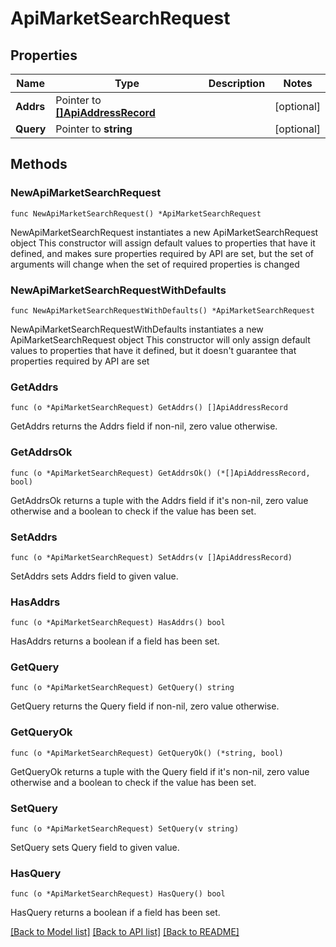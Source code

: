 # ApiMarketSearchRequest

## Properties

Name | Type | Description | Notes
------------ | ------------- | ------------- | -------------
**Addrs** | Pointer to [**[]ApiAddressRecord**](ApiAddressRecord.md) |  | [optional] 
**Query** | Pointer to **string** |  | [optional] 

## Methods

### NewApiMarketSearchRequest

`func NewApiMarketSearchRequest() *ApiMarketSearchRequest`

NewApiMarketSearchRequest instantiates a new ApiMarketSearchRequest object
This constructor will assign default values to properties that have it defined,
and makes sure properties required by API are set, but the set of arguments
will change when the set of required properties is changed

### NewApiMarketSearchRequestWithDefaults

`func NewApiMarketSearchRequestWithDefaults() *ApiMarketSearchRequest`

NewApiMarketSearchRequestWithDefaults instantiates a new ApiMarketSearchRequest object
This constructor will only assign default values to properties that have it defined,
but it doesn't guarantee that properties required by API are set

### GetAddrs

`func (o *ApiMarketSearchRequest) GetAddrs() []ApiAddressRecord`

GetAddrs returns the Addrs field if non-nil, zero value otherwise.

### GetAddrsOk

`func (o *ApiMarketSearchRequest) GetAddrsOk() (*[]ApiAddressRecord, bool)`

GetAddrsOk returns a tuple with the Addrs field if it's non-nil, zero value otherwise
and a boolean to check if the value has been set.

### SetAddrs

`func (o *ApiMarketSearchRequest) SetAddrs(v []ApiAddressRecord)`

SetAddrs sets Addrs field to given value.

### HasAddrs

`func (o *ApiMarketSearchRequest) HasAddrs() bool`

HasAddrs returns a boolean if a field has been set.

### GetQuery

`func (o *ApiMarketSearchRequest) GetQuery() string`

GetQuery returns the Query field if non-nil, zero value otherwise.

### GetQueryOk

`func (o *ApiMarketSearchRequest) GetQueryOk() (*string, bool)`

GetQueryOk returns a tuple with the Query field if it's non-nil, zero value otherwise
and a boolean to check if the value has been set.

### SetQuery

`func (o *ApiMarketSearchRequest) SetQuery(v string)`

SetQuery sets Query field to given value.

### HasQuery

`func (o *ApiMarketSearchRequest) HasQuery() bool`

HasQuery returns a boolean if a field has been set.


[[Back to Model list]](../README.md#documentation-for-models) [[Back to API list]](../README.md#documentation-for-api-endpoints) [[Back to README]](../README.md)


